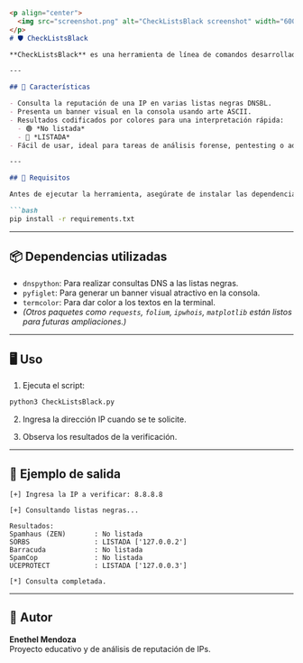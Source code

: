 ```markdown
<p align="center">
  <img src="screenshot.png" alt="CheckListsBlack screenshot" width="600"/>
</p>
# 🛡️ CheckListsBlack

**CheckListsBlack** es una herramienta de línea de comandos desarrollada en Python para verificar si una dirección IP está listada en múltiples listas negras (blacklists) de seguridad reconocidas, como Spamhaus, SORBS, Barracuda, entre otras.

---

## 🚀 Características

- Consulta la reputación de una IP en varias listas negras DNSBL.
- Presenta un banner visual en la consola usando arte ASCII.
- Resultados codificados por colores para una interpretación rápida:
  - 🟢 *No listada*
  - 🔴 *LISTADA*
- Fácil de usar, ideal para tareas de análisis forense, pentesting o administración de redes.

---

## 🧰 Requisitos

Antes de ejecutar la herramienta, asegúrate de instalar las dependencias. Ya se incluye un archivo `requirements.txt`, por lo que puedes instalar todo con:

```bash
pip install -r requirements.txt
```

---

## 📦 Dependencias utilizadas

- `dnspython`: Para realizar consultas DNS a las listas negras.
- `pyfiglet`: Para generar un banner visual atractivo en la consola.
- `termcolor`: Para dar color a los textos en la terminal.
- *(Otros paquetes como `requests`, `folium`, `ipwhois`, `matplotlib` están listos para futuras ampliaciones.)*

---

## 🖥️ Uso

1. Ejecuta el script:

```bash
python3 CheckListsBlack.py
```

2. Ingresa la dirección IP cuando se te solicite.

3. Observa los resultados de la verificación.

---

## 📌 Ejemplo de salida

```
[+] Ingresa la IP a verificar: 8.8.8.8

[+] Consultando listas negras...

Resultados:
Spamhaus (ZEN)       : No listada
SORBS                : LISTADA ['127.0.0.2']
Barracuda            : No listada
SpamCop              : No listada
UCEPROTECT           : LISTADA ['127.0.0.3']

[*] Consulta completada.
```

---

## 👤 Autor

**Enethel Mendoza**  
Proyecto educativo y de análisis de reputación de IPs.
```
